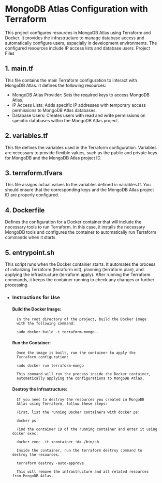 # MongoDB Atlas Configuration with Terraform

This project configures resources in MongoDB Atlas using Terraform and Docker. It provides the infrastructure to manage database access and automatically configure users, especially in development environments. The configured resources include IP access lists and database users.
Project Files
## 1. main.tf

This file contains the main Terraform configuration to interact with MongoDB Atlas. It defines the following resources:

* MongoDB Atlas Provider: Sets the required keys to access MongoDB Atlas.
* IP Access Lists: Adds specific IP addresses with temporary access permissions to MongoDB Atlas databases.
* Database Users: Creates users with read and write permissions on specific databases within the MongoDB Atlas project.

## 2. variables.tf

This file defines the variables used in the Terraform configuration. Variables are necessary to provide flexible values, such as the public and private keys for MongoDB and the MongoDB Atlas project ID.
## 3. terraform.tfvars

This file assigns actual values to the variables defined in variables.tf. You should ensure that the corresponding keys and the MongoDB Atlas project ID are properly configured.
## 4. Dockerfile

Defines the configuration for a Docker container that will include the necessary tools to run Terraform. In this case, it installs the necessary MongoDB tools and configures the container to automatically run Terraform commands when it starts.
## 5. entrypoint.sh

This script runs when the Docker container starts. It automates the process of initializing Terraform (terraform init), planning (terraform plan), and applying the infrastructure (terraform apply). After running the Terraform commands, it keeps the container running to check any changes or further processing.
* ### Instructions for Use

    #### Build the Docker Image:
        In the root directory of the project, build the Docker image 
        with the following command:
        
        sudo docker build -t terraform-mongo .

    #### Run the Container:

        Once the image is built, run the container to apply the     
        Terraform configuration:

        sudo docker run terraform-mongo

        This command will run the process inside the Docker container, 
        automatically applying the configurations to MongoDB Atlas.
    
    #### Destroy the Infrastructure:

        If you need to destroy the resources you created in MongoDB 
        Atlas using Terraform, follow these steps:

        First, list the running Docker containers with docker ps:

        docker ps

        Find the container ID of the running container and enter it using docker exec:

        docker exec -it <container_id> /bin/sh

        Inside the container, run the terraform destroy command to destroy the resources:

        terraform destroy -auto-approve

        This will remove the infrastructure and all related resources from MongoDB Atlas.